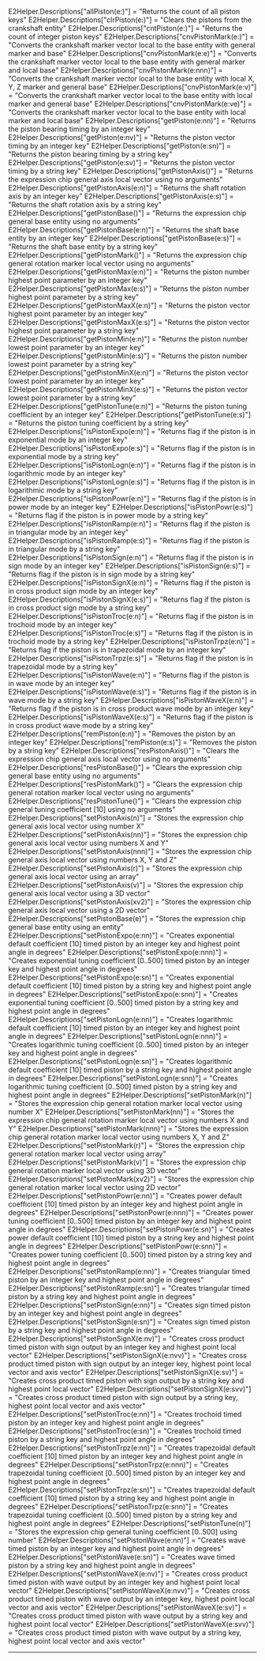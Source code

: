 ﻿E2Helper.Descriptions["allPiston(e:)"] = "Returns the count of all piston keys"
E2Helper.Descriptions["clrPiston(e:)"] = "Clears the pistons from the crankshaft entity"
E2Helper.Descriptions["cntPiston(e:)"] = "Returns the count of integer piston keys"
E2Helper.Descriptions["cnvPistonMark(e:)"] = "Converts the crankshaft marker vector local to the base entity with general marker and base"
E2Helper.Descriptions["cnvPistonMark(e:e)"] = "Converts the crankshaft marker vector local to the base entity with general marker and local base"
E2Helper.Descriptions["cnvPistonMark(e:nnn)"] = "Converts the crankshaft marker vector local to the base entity with local X, Y, Z marker and general base"
E2Helper.Descriptions["cnvPistonMark(e:v)"] = "Converts the crankshaft marker vector local to the base entity with local marker and general base"
E2Helper.Descriptions["cnvPistonMark(e:ve)"] = "Converts the crankshaft marker vector local to the base entity with local marker and local base"
E2Helper.Descriptions["getPiston(e:nn)"] = "Returns the piston bearing timing by an integer key"
E2Helper.Descriptions["getPiston(e:nv)"] = "Returns the piston vector timing by an integer key"
E2Helper.Descriptions["getPiston(e:sn)"] = "Returns the piston bearing timing by a string key"
E2Helper.Descriptions["getPiston(e:sv)"] = "Returns the piston vector timing by a string key"
E2Helper.Descriptions["getPistonAxis()"] = "Returns the expression chip general axis local vector using no arguments"
E2Helper.Descriptions["getPistonAxis(e:n)"] = "Returns the shaft rotation axis by an integer key"
E2Helper.Descriptions["getPistonAxis(e:s)"] = "Returns the shaft rotation axis by a string key"
E2Helper.Descriptions["getPistonBase()"] = "Returns the expression chip general base entity using no arguments"
E2Helper.Descriptions["getPistonBase(e:n)"] = "Returns the shaft base entity by an integer key"
E2Helper.Descriptions["getPistonBase(e:s)"] = "Returns the shaft base entity by a string key"
E2Helper.Descriptions["getPistonMark()"] = "Returns the expression chip general rotation marker local vector using no arguments"
E2Helper.Descriptions["getPistonMax(e:n)"] = "Returns the piston number highest point parameter by an integer key"
E2Helper.Descriptions["getPistonMax(e:s)"] = "Returns the piston number highest point parameter by a string key"
E2Helper.Descriptions["getPistonMaxX(e:n)"] = "Returns the piston vector highest point parameter by an integer key"
E2Helper.Descriptions["getPistonMaxX(e:s)"] = "Returns the piston vector highest point parameter by a string key"
E2Helper.Descriptions["getPistonMin(e:n)"] = "Returns the piston number lowest point parameter by an integer key"
E2Helper.Descriptions["getPistonMin(e:s)"] = "Returns the piston number lowest point parameter by a string key"
E2Helper.Descriptions["getPistonMinX(e:n)"] = "Returns the piston vector lowest point parameter by an integer key"
E2Helper.Descriptions["getPistonMinX(e:s)"] = "Returns the piston vector lowest point parameter by a string key"
E2Helper.Descriptions["getPistonTune(e:n)"] = "Returns the piston tuning coefficient by an integer key"
E2Helper.Descriptions["getPistonTune(e:s)"] = "Returns the piston tuning coefficient by a string key"
E2Helper.Descriptions["isPistonExpo(e:n)"] = "Returns flag if the piston is in exponential mode by an integer key"
E2Helper.Descriptions["isPistonExpo(e:s)"] = "Returns flag if the piston is in exponential mode by a string key"
E2Helper.Descriptions["isPistonLogn(e:n)"] = "Returns flag if the piston is in logarithmic mode by an integer key"
E2Helper.Descriptions["isPistonLogn(e:s)"] = "Returns flag if the piston is in logarithmic mode by a string key"
E2Helper.Descriptions["isPistonPowr(e:n)"] = "Returns flag if the piston is in power mode by an integer key"
E2Helper.Descriptions["isPistonPowr(e:s)"] = "Returns flag if the piston is in power mode by a string key"
E2Helper.Descriptions["isPistonRamp(e:n)"] = "Returns flag if the piston is in triangular mode by an integer key"
E2Helper.Descriptions["isPistonRamp(e:s)"] = "Returns flag if the piston is in triangular mode by a string key"
E2Helper.Descriptions["isPistonSign(e:n)"] = "Returns flag if the piston is in sign mode by an integer key"
E2Helper.Descriptions["isPistonSign(e:s)"] = "Returns flag if the piston is in sign mode by a string key"
E2Helper.Descriptions["isPistonSignX(e:n)"] = "Returns flag if the piston is in cross product sign mode by an integer key"
E2Helper.Descriptions["isPistonSignX(e:s)"] = "Returns flag if the piston is in cross product sign mode by a string key"
E2Helper.Descriptions["isPistonTroc(e:n)"] = "Returns flag if the piston is in trochoid mode by an integer key"
E2Helper.Descriptions["isPistonTroc(e:s)"] = "Returns flag if the piston is in trochoid mode by a string key"
E2Helper.Descriptions["isPistonTrpz(e:n)"] = "Returns flag if the piston is in trapezoidal mode by an integer key"
E2Helper.Descriptions["isPistonTrpz(e:s)"] = "Returns flag if the piston is in trapezoidal mode by a string key"
E2Helper.Descriptions["isPistonWave(e:n)"] = "Returns flag if the piston is in wave mode by an integer key"
E2Helper.Descriptions["isPistonWave(e:s)"] = "Returns flag if the piston is in wave mode by a string key"
E2Helper.Descriptions["isPistonWaveX(e:n)"] = "Returns flag if the piston is in cross product wave mode by an integer key"
E2Helper.Descriptions["isPistonWaveX(e:s)"] = "Returns flag if the piston is in cross product wave mode by a string key"
E2Helper.Descriptions["remPiston(e:n)"] = "Removes the piston by an integer key"
E2Helper.Descriptions["remPiston(e:s)"] = "Removes the piston by a string key"
E2Helper.Descriptions["resPistonAxis()"] = "Clears the expression chip general axis local vector using no arguments"
E2Helper.Descriptions["resPistonBase()"] = "Clears the expression chip general base entity using no arguments"
E2Helper.Descriptions["resPistonMark()"] = "Clears the expression chip general rotation marker local vector using no arguments"
E2Helper.Descriptions["resPistonTune()"] = "Clears the expression chip general tuning coefficient [10] using no arguments"
E2Helper.Descriptions["setPistonAxis(n)"] = "Stores the expression chip general axis local vector using number X"
E2Helper.Descriptions["setPistonAxis(nn)"] = "Stores the expression chip general axis local vector using numbers X and Y"
E2Helper.Descriptions["setPistonAxis(nnn)"] = "Stores the expression chip general axis local vector using numbers X, Y and Z"
E2Helper.Descriptions["setPistonAxis(r)"] = "Stores the expression chip general axis local vector using an array"
E2Helper.Descriptions["setPistonAxis(v)"] = "Stores the expression chip general axis local vector using a 3D vector"
E2Helper.Descriptions["setPistonAxis(xv2)"] = "Stores the expression chip general axis local vector using a 2D vector"
E2Helper.Descriptions["setPistonBase(e)"] = "Stores the expression chip general base entity using an entity"
E2Helper.Descriptions["setPistonExpo(e:nn)"] = "Creates exponential default coefficient [10] timed piston by an integer key and highest point angle in degrees"
E2Helper.Descriptions["setPistonExpo(e:nnn)"] = "Creates exponential tuning coefficient [0..500] timed piston by an integer key and highest point angle in degrees"
E2Helper.Descriptions["setPistonExpo(e:sn)"] = "Creates exponential default coefficient [10] timed piston by a string key and highest point angle in degrees"
E2Helper.Descriptions["setPistonExpo(e:snn)"] = "Creates exponential tuning coefficient [0..500] timed piston by a string key and highest point angle in degrees"
E2Helper.Descriptions["setPistonLogn(e:nn)"] = "Creates logarithmic default coefficient [10] timed piston by an integer key and highest point angle in degrees"
E2Helper.Descriptions["setPistonLogn(e:nnn)"] = "Creates logarithmic tuning coefficient [0..500] timed piston by an integer key and highest point angle in degrees"
E2Helper.Descriptions["setPistonLogn(e:sn)"] = "Creates logarithmic default coefficient [10] timed piston by a string key and highest point angle in degrees"
E2Helper.Descriptions["setPistonLogn(e:snn)"] = "Creates logarithmic tuning coefficient [0..500] timed piston by a string key and highest point angle in degrees"
E2Helper.Descriptions["setPistonMark(n)"] = "Stores the expression chip general rotation marker local vector using number X"
E2Helper.Descriptions["setPistonMark(nn)"] = "Stores the expression chip general rotation marker local vector using numbers X and Y"
E2Helper.Descriptions["setPistonMark(nnn)"] = "Stores the expression chip general rotation marker local vector using numbers X, Y and Z"
E2Helper.Descriptions["setPistonMark(r)"] = "Stores the expression chip general rotation marker local vector using array"
E2Helper.Descriptions["setPistonMark(v)"] = "Stores the expression chip general rotation marker local vector using 3D vector"
E2Helper.Descriptions["setPistonMark(xv2)"] = "Stores the expression chip general rotation marker local vector using 2D vector"
E2Helper.Descriptions["setPistonPowr(e:nn)"] = "Creates power default coefficient [10] timed piston by an integer key and highest point angle in degrees"
E2Helper.Descriptions["setPistonPowr(e:nnn)"] = "Creates power tuning coefficient [0..500] timed piston by an integer key and highest point angle in degrees"
E2Helper.Descriptions["setPistonPowr(e:sn)"] = "Creates power default coefficient [10] timed piston by a string key and highest point angle in degrees"
E2Helper.Descriptions["setPistonPowr(e:snn)"] = "Creates power tuning coefficient [0..500] timed piston by a string key and highest point angle in degrees"
E2Helper.Descriptions["setPistonRamp(e:nn)"] = "Creates triangular timed piston by an integer key and highest point angle in degrees"
E2Helper.Descriptions["setPistonRamp(e:sn)"] = "Creates triangular timed piston by a string key and highest point angle in degrees"
E2Helper.Descriptions["setPistonSign(e:nn)"] = "Creates sign timed piston by an integer key and highest point angle in degrees"
E2Helper.Descriptions["setPistonSign(e:sn)"] = "Creates sign timed piston by a string key and highest point angle in degrees"
E2Helper.Descriptions["setPistonSignX(e:nv)"] = "Creates cross product timed piston with sign output by an integer key and highest point local vector"
E2Helper.Descriptions["setPistonSignX(e:nvv)"] = "Creates cross product timed piston with sign output by an integer key, highest point local vector and axis vector"
E2Helper.Descriptions["setPistonSignX(e:sv)"] = "Creates cross product timed piston with sign output by a string key and highest point local vector"
E2Helper.Descriptions["setPistonSignX(e:svv)"] = "Creates cross product timed piston with sign output by a string key, highest point local vector and axis vector"
E2Helper.Descriptions["setPistonTroc(e:nn)"] = "Creates trochoid timed piston by an integer key and highest point angle in degrees"
E2Helper.Descriptions["setPistonTroc(e:sn)"] = "Creates trochoid timed piston by a string key and highest point angle in degrees"
E2Helper.Descriptions["setPistonTrpz(e:nn)"] = "Creates trapezoidal default coefficient [10] timed piston by an integer key and highest point angle in degrees"
E2Helper.Descriptions["setPistonTrpz(e:nnn)"] = "Creates trapezoidal tuning coefficient [0..500] timed piston by an integer key and highest point angle in degrees"
E2Helper.Descriptions["setPistonTrpz(e:sn)"] = "Creates trapezoidal default coefficient [10] timed piston by a string key and highest point angle in degrees"
E2Helper.Descriptions["setPistonTrpz(e:snn)"] = "Creates trapezoidal tuning coefficient [0..500] timed piston by a string key and highest point angle in degrees"
E2Helper.Descriptions["setPistonTune(n)"] = "Stores the expression chip general tuning coefficient [0..500] using number"
E2Helper.Descriptions["setPistonWave(e:nn)"] = "Creates wave timed piston by an integer key and highest point angle in degrees"
E2Helper.Descriptions["setPistonWave(e:sn)"] = "Creates wave timed piston by a string key and highest point angle in degrees"
E2Helper.Descriptions["setPistonWaveX(e:nv)"] = "Creates cross product timed piston with wave output by an integer key and highest point local vector"
E2Helper.Descriptions["setPistonWaveX(e:nvv)"] = "Creates cross product timed piston with wave output by an integer key, highest point local vector and axis vector"
E2Helper.Descriptions["setPistonWaveX(e:sv)"] = "Creates cross product timed piston with wave output by a string key and highest point local vector"
E2Helper.Descriptions["setPistonWaveX(e:svv)"] = "Creates cross product timed piston with wave output by a string key, highest point local vector and axis vector"

------------------------------------------------------------------------------------------------------------------------

